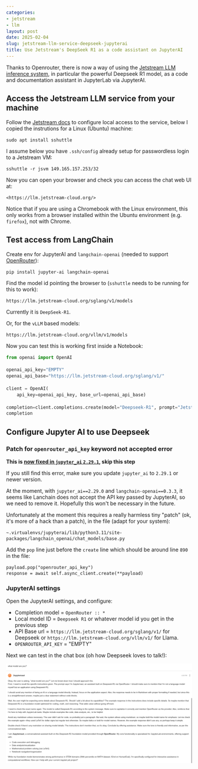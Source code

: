 ```yaml
---
categories:
- jetstream
- llm
layout: post
date: 2025-02-04
slug: jetstream-llm-service-deepseek-jupyterai
title: Use Jetstream's DeepSeek R1 as a code assistant on JupyterAI
---
```


Thanks to Openrouter, there is now a way of using the [Jetstream LLM inference system](https://docs.jetstream-cloud.org/general/inference-service/), in particular the powerful Deepseek R1 model, as a code and documentation assistant in JupyterLab via JupyterAI.

## Access the Jetstream LLM service from your machine

Follow the [Jetstream docs](https://docs.jetstream-cloud.org/general/inference-service/?h=#accessing-from-your-own-computer) to configure local access to the service, below I copied the instrutions for a Linux (Ubuntu) machine:

    sudo apt install sshuttle

I assume below you have `.ssh/config` already setup for passwordless login to a Jetstream VM:

    sshuttle -r jsvm 149.165.157.253/32

Now you can open your browser and check you can access the chat web UI at:

    <https://llm.jetstream-cloud.org/>

Notice that if you are using a Chromebook with the Linux environment, this only works from a browser installed within the Ubuntu environment (e.g. `firefox`), not with Chrome.

## Test access from LangChain

Create env for JupyterAI and `langchain-openai` (needed to support [OpenRouter](https://jupyter-ai.readthedocs.io/en/latest/users/openrouter.html)):

    pip install jupyter-ai langchain-openai

Find the model id pointing the browser to (`sshuttle` needs to be running for this to work):

    https://llm.jetstream-cloud.org/sglang/v1/models

Currently it is `DeepSeek-R1`.

Or, for the `vLLM` based models:

    https://llm.jetstream-cloud.org/vllm/v1/models

Now you can test this is working first inside a Notebook:

```python
from openai import OpenAI

openai_api_key="EMPTY"
openai_api_base="https://llm.jetstream-cloud.org/sglang/v1/"

client = OpenAI(
    api_key=openai_api_key, base_url=openai_api_base)

completion=client.completions.create(model="Deepseek-R1", prompt="Jetstream at Indiana University is a")
completion
```

## Configure Jupyter AI to use Deepseek

### Patch for `openrouter_api_key` keyword not accepted error

**This is [now fixed in `jupyter_ai` `2.29.1`](https://github.com/jupyterlab/jupyter-ai/issues/1010#issuecomment-2640702262), skip this step**

If you still find this error, make sure you update `jupyter_ai` to `2.29.1` or newer version.

At the moment, with `jupyter_ai==2.29.0` and `langchain-openai==0.3.3`, it seems like Lanchain does not accept the API key passed by JupyterAI, so we need to remove it. Hopefully this won't be necessary in the future.

Unfortunately at the moment this requires a really harmless tiny "patch" (ok, it's more of a hack than a patch), in the file (adapt for your system):

    ~.virtualenvs/jupyterai/lib/python3.11/site-packages/langchain_openai/chat_models/base.py

Add the `pop` line just before the `create` line which should be around line `890` in the file:

    payload.pop("openrouter_api_key")
    response = await self.async_client.create(**payload)

### JupyterAI settings

Open the JupyterAI settings, and configure:

* Completion model = `OpenRouter :: *`
* Local model ID = `Deepseek R1` or whatever model id you get in the previous step
* API Base url = `https://llm.jetstream-cloud.org/sglang/v1/` for Deepseek or `https://llm.jetstream-cloud.org/vllm/v1/` for Llama.
* `OPENROUTER_API_KEY` = "EMPTY"

Next we can test in the chat box (oh how Deepseek loves to talk!):

![Deepseek JupyterAI](./deepseek_jupyterai.png)